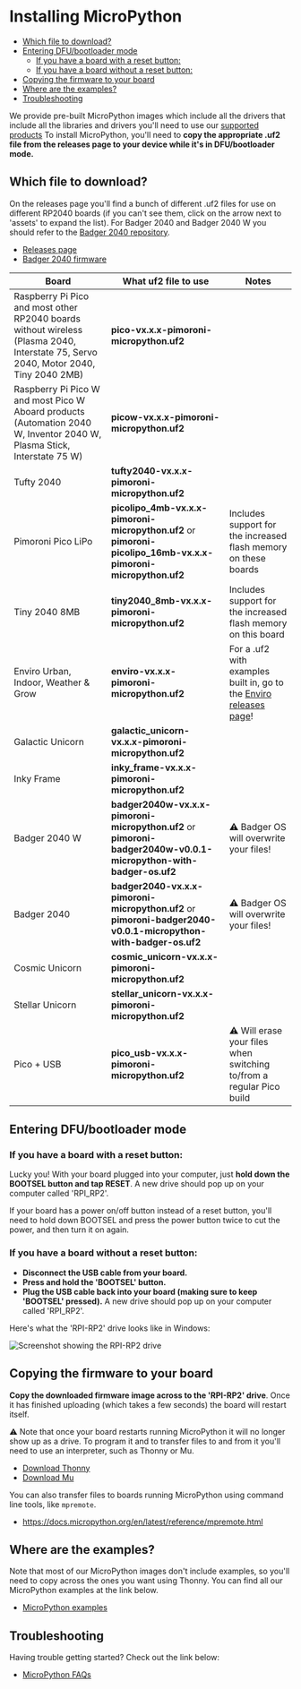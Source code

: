 # Installing MicroPython  <!-- omit in toc -->

- [Which file to download?](#which-file-to-download)
- [Entering DFU/bootloader mode](#entering-dfubootloader-mode)
  - [If you have a board with a reset button:](#if-you-have-a-board-with-a-reset-button)
  - [If you have a board without a reset button:](#if-you-have-a-board-without-a-reset-button)
- [Copying the firmware to your board](#copying-the-firmware-to-your-board)
- [Where are the examples?](#where-are-the-examples)
- [Troubleshooting](#troubleshooting)

We provide pre-built MicroPython images which include all the drivers that include all the libraries and drivers you'll need to use our [supported products](https://github.com/pimoroni/pimoroni-pico#supported-products) To install MicroPython, you'll need to **copy the appropriate .uf2 file from the releases page to your device while it's in DFU/bootloader mode.**

## Which file to download?

On the releases page you'll find a bunch of different .uf2 files for use on different RP2040 boards (if you can't see them, click on the arrow next to 'assets' to expand the list). For Badger 2040 and Badger 2040 W you should refer to the [Badger 2040 repository](https://github.com/pimoroni/badger2040/).

- [Releases page](https://github.com/pimoroni/pimoroni-pico/releases)
- [Badger 2040 firmware](https://github.com/pimoroni/badger2040/releases)

| Board                                                        | What uf2 file to use                                         | Notes                                                        |
| ------------------------------------------------------------ | ------------------------------------------------------------ | ------------------------------------------------------------ |
| Raspberry Pi Pico and most other RP2040 boards without wireless (Plasma 2040, Interstate 75, Servo 2040, Motor 2040, Tiny 2040 2MB) | **pico-vx.x.x-pimoroni-micropython.uf2**                     |                                                              |
| Raspberry Pi Pico W and most Pico W Aboard products (Automation 2040 W, Inventor 2040 W, Plasma Stick, Interstate 75 W) | **picow-vx.x.x-pimoroni-micropython.uf2**                    |                                                              |
| Tufty 2040                                                   | **tufty2040-vx.x.x-pimoroni-micropython.uf2**                |                                                              |
| Pimoroni Pico LiPo                                           | **picolipo_4mb-vx.x.x-pimoroni-micropython.uf2** or **pimoroni-picolipo_16mb-vx.x.x-pimoroni-micropython.uf2** | Includes support for the increased flash memory on these boards |
| Tiny 2040 8MB                                                | **tiny2040_8mb-vx.x.x-pimoroni-micropython.uf2**                 | Includes support for the increased flash memory on this board |
| Enviro Urban, Indoor, Weather & Grow                         | **enviro-vx.x.x-pimoroni-micropython.uf2**             | For a .uf2 with examples built in, go to the [Enviro releases page](https://github.com/pimoroni/enviro/releases)! |
| Galactic Unicorn                                             | **galactic_unicorn-vx.x.x-pimoroni-micropython.uf2**   |                                                              |
| Inky Frame                                                   | **inky_frame-vx.x.x-pimoroni-micropython.uf2**         |                                                              |
| Badger 2040 W                                                | **badger2040w-vx.x.x-pimoroni-micropython.uf2** or **pimoroni-badger2040w-v0.0.1-micropython-with-badger-os.uf2** | :warning: Badger OS will overwrite your files!
| Badger 2040                                                  | **badger2040-vx.x.x-pimoroni-micropython.uf2** or  **pimoroni-badger2040-v0.0.1-micropython-with-badger-os.uf2** | :warning: Badger OS will overwrite your files!
| Cosmic Unicorn                                               | **cosmic_unicorn-vx.x.x-pimoroni-micropython.uf2**     |                                                              |
| Stellar Unicorn                                               | **stellar_unicorn-vx.x.x-pimoroni-micropython.uf2**     |                                                              |
| Pico + USB | **pico_usb-vx.x.x-pimoroni-micropython.uf2** | :warning: Will erase your files when switching to/from a regular Pico build

## Entering DFU/bootloader mode

### If you have a board with a reset button:

Lucky you! With your board plugged into your computer, just **hold down the BOOTSEL button and tap RESET**. A  new drive should pop up on your computer called 'RPI_RP2'. 

If your board has a power on/off button instead of a reset button, you'll need to hold down BOOTSEL and press the power button twice to cut the power, and then turn it on again.

### If you have a board without a reset button:

- **Disconnect the USB cable from your board.**
- **Press and hold the 'BOOTSEL'  button.**
- **Plug the USB cable back into your board (making sure to keep 'BOOTSEL' pressed).** A new drive should pop up on your computer called 'RPI_RP2'. 

Here's what the 'RPI-RP2' drive looks like in Windows:

![Screenshot showing the RPI-RP2 drive](dfu_mode.png)

## Copying the firmware to your board

**Copy the downloaded firmware image across to the 'RPI-RP2' drive**. Once it has finished uploading (which takes a few seconds) the board will restart itself.

⚠ Note that once your board restarts running MicroPython it will no longer show up as a drive. To program it and to transfer files to and from it you'll need to use an interpreter, such as Thonny or Mu.

- [Download Thonny](https://thonny.org/)
- [Download Mu](https://codewith.mu/)

You can also transfer files to boards running MicroPython using command line tools, like `mpremote`.

- https://docs.micropython.org/en/latest/reference/mpremote.html

## Where are the examples?

Note that most of our MicroPython images don't include examples, so you'll need to copy across the ones you want using Thonny. You can find all our MicroPython examples at the link below.

- [MicroPython examples](https://github.com/pimoroni/pimoroni-pico/tree/main/micropython/examples)

## Troubleshooting

Having trouble getting started? Check out the link below:

- [MicroPython FAQs](faqs-micropython.md)
